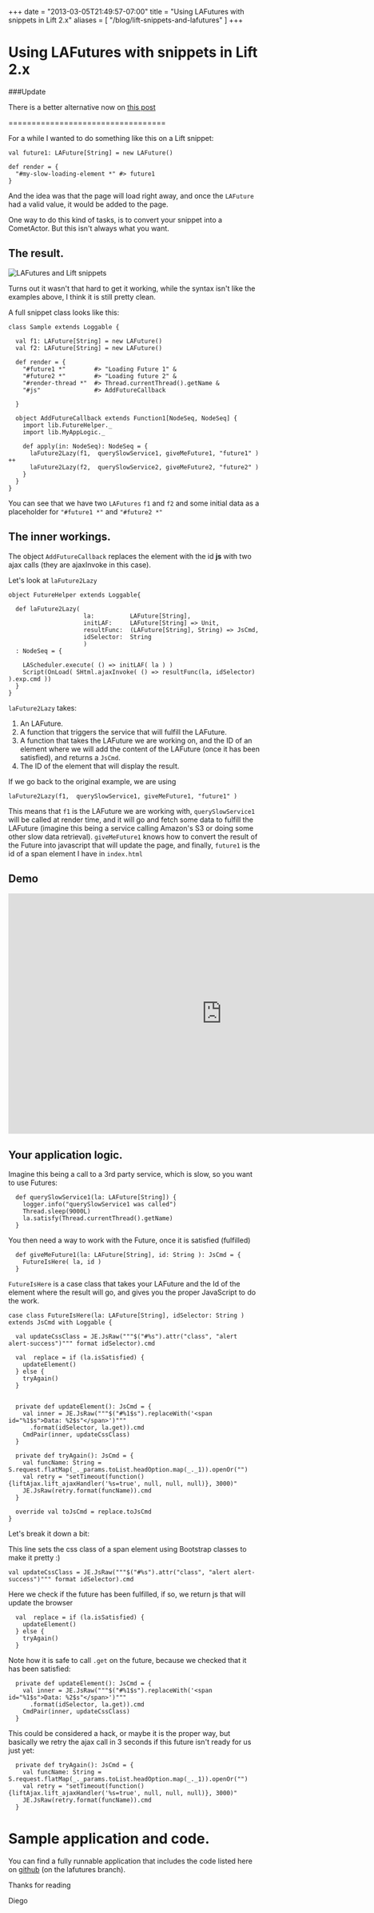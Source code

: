 +++
date = "2013-03-05T21:49:57-07:00"
title = "Using LAFutures with snippets in Lift 2.x"
aliases = [
	"/blog/lift-snippets-and-lafutures"
]
+++

[title: ]: /
[category: Lift]: /
[date: 2013/3/5]: /
[tags: {lift, Scala, comet actors, comet, actors, LAFutures, Futures, javascript}]: /

# Using LAFutures with snippets in Lift 2.x

###Update

There is a better alternative now on [this post](https://fmpwizard.telegr.am/blog/async-snippets-in-lift)

==================================

For a while I wanted to do something like this on a Lift snippet:

```
val future1: LAFuture[String] = new LAFuture()

def render = {
  "#my-slow-loading-element *" #> future1
}
```

And the idea was that the page will load right away, and once the `LAFuture` had a valid value, it would be added to the page.

One way to do this kind of tasks, is to convert your snippet into a CometActor. But this isn't always what you want.

## The result.

![LAFutures and Lift snippets](/images/lafutures-1.jpg "Using Lift's LAFutures on snippets")


Turns out it wasn't that hard to get it working, while the syntax isn't like the examples above, I think it is still pretty clean.

A full snippet class looks like this:

```
class Sample extends Loggable {

  val f1: LAFuture[String] = new LAFuture()
  val f2: LAFuture[String] = new LAFuture()

  def render = {
    "#future1 *"        #> "Loading Future 1" &
    "#future2 *"        #> "Loading future 2" &
    "#render-thread *"  #> Thread.currentThread().getName &
    "#js"               #> AddFutureCallback

  }

  object AddFutureCallback extends Function1[NodeSeq, NodeSeq] {
    import lib.FutureHelper._
    import lib.MyAppLogic._

    def apply(in: NodeSeq): NodeSeq = {
      laFuture2Lazy(f1,  querySlowService1, giveMeFuture1, "future1" ) ++
      laFuture2Lazy(f2,  querySlowService2, giveMeFuture2, "future2" )
    }
  }
}

```

You can see that we have two `LAFutures` `f1` and `f2` and some initial data as a placeholder for `"#future1 *"` and `"#future2 *"`

## The inner workings.

The object `AddFutureCallback` replaces the element with the id **js** with two ajax calls (they are ajaxInvoke in this case).

Let's look at `laFuture2Lazy`

```
object FutureHelper extends Loggable{

  def laFuture2Lazy(
                     la:          LAFuture[String],
                     initLAF:     LAFuture[String] => Unit,
                     resultFunc:  (LAFuture[String], String) => JsCmd,
                     idSelector:  String
                     )
  : NodeSeq = {

    LAScheduler.execute( () => initLAF( la ) )
    Script(OnLoad( SHtml.ajaxInvoke( () => resultFunc(la, idSelector) ).exp.cmd ))
  }
}

```

`laFuture2Lazy` takes:

1. An LAFuture.
2. A function that triggers the service that will fulfill the LAFuture.
3. A function that takes the LAFuture we are working on, and the ID of an element where we will add the content of the LAFuture (once it has been satisfied), and returns a `JsCmd`.
4. The ID of the element that will display the result.


If we go back to the original example, we are using

`laFuture2Lazy(f1,  querySlowService1, giveMeFuture1, "future1" )`

This means that `f1` is the LAFuture we are working with, `querySlowService1` will be called at render time, and it will go and fetch some data to fulfill the LAFuture (imagine this being a service calling Amazon's S3 or doing some other slow data retrieval). `giveMeFuture1` knows how to convert the result of the Future into javascript that will update the page, and finally, `future1` is the id of a span element I have in `index.html`

## Demo


<p>
<iframe width="853" height="480" src="https://www.youtube.com/embed/dTNu4IODIKM?rel=0" frameborder="0" allowfullscreen></iframe>
</p>


## Your application logic.

Imagine this being a call to a 3rd party service, which is slow, so you want to use Futures:

```
  def querySlowService1(la: LAFuture[String]) {
    logger.info("querySlowService1 was called")
    Thread.sleep(9000L)
    la.satisfy(Thread.currentThread().getName)
  }
```
You then need a way to work with the Future, once it is satisfied (fulfilled)

```
  def giveMeFuture1(la: LAFuture[String], id: String ): JsCmd = {
    FutureIsHere( la, id )
  }

```

`FutureIsHere` is a case class that takes your LAFuture and the Id of the element where the result will go, and gives you the proper JavaScript to do the work.

```
case class FutureIsHere(la: LAFuture[String], idSelector: String ) extends JsCmd with Loggable {

  val updateCssClass = JE.JsRaw("""$("#%s").attr("class", "alert alert-success")""" format idSelector).cmd

  val  replace = if (la.isSatisfied) {
    updateElement()
  } else {
    tryAgain()
  }


  private def updateElement(): JsCmd = {
    val inner = JE.JsRaw("""$("#%1$s").replaceWith('<span id="%1$s">Data: %2$s"</span>')"""
      .format(idSelector, la.get)).cmd
    CmdPair(inner, updateCssClass)
  }

  private def tryAgain(): JsCmd = {
    val funcName: String = S.request.flatMap(_._params.toList.headOption.map(_._1)).openOr("")
    val retry = "setTimeout(function(){liftAjax.lift_ajaxHandler('%s=true', null, null, null)}, 3000)"
    JE.JsRaw(retry.format(funcName)).cmd
  }

  override val toJsCmd = replace.toJsCmd
}

```

Let's break it down a bit:

This line sets the css class of a span element using Bootstrap classes to make it pretty :)

    val updateCssClass = JE.JsRaw("""$("#%s").attr("class", "alert alert-success")""" format idSelector).cmd

Here we check if the future has been fulfilled, if so, we return js that will update the browser

```
  val  replace = if (la.isSatisfied) {
    updateElement()
  } else {
    tryAgain()
  }
```

Note how it is safe to call `.get` on the future, because we checked that it has been satisfied:

```
  private def updateElement(): JsCmd = {
    val inner = JE.JsRaw("""$("#%1$s").replaceWith('<span id="%1$s">Data: %2$s"</span>')"""
      .format(idSelector, la.get)).cmd
    CmdPair(inner, updateCssClass)
  }
```  

This could be considered a hack, or maybe it is the proper way, but basically we retry the ajax call in 3 seconds if this future isn't ready for us just yet:

```
  private def tryAgain(): JsCmd = {
    val funcName: String = S.request.flatMap(_._params.toList.headOption.map(_._1)).openOr("")
    val retry = "setTimeout(function(){liftAjax.lift_ajaxHandler('%s=true', null, null, null)}, 3000)"
    JE.JsRaw(retry.format(funcName)).cmd
  }
```

# Sample application and code.

You can find a fully runnable application that includes the code listed here on [github](https://github.com/fmpwizard/lift_starter_2.4/tree/lafutures) (on the lafutures branch).

Thanks for reading

  Diego
